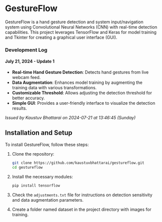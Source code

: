 # GestureFlow

GestureFlow is a hand gesture detection and system input/navigation system using Convolutional Neural Networks (CNN) with real-time detection capabilities. This project leverages TensorFlow and Keras for model training and Tkinter for creating a graphical user interface (GUI).

### Development Log

#### July 21, 2024 - Update 1

- **Real-time Hand Gesture Detection**: Detects hand gestures from live webcam feed.
- **Data Augmentation**: Enhances model training by augmenting the training data with various transformations.
- **Customizable Threshold**: Allows adjusting the detection threshold for better accuracy.
- **Simple GUI**: Provides a user-friendly interface to visualize the detection results.

*Issued by Kaustuv Bhattarai on 2024-07-21 at 13:46:45 (Sunday)*

## Installation and Setup

To install GestureFlow, follow these steps:

1. Clone the repository:

    ```bash
    git clone https://github.com/kaustuvbhattarai/gestureflow.git
    cd gestureflow
    ```

2. Install the necessary modules:

    ```bash
    pip install tensorflow
    ```

3. Check the `adjustments.txt` file for instructions on detection sensitivity and data augmentation parameters.

4. Create a folder named dataset in the project directory with images for training. 

